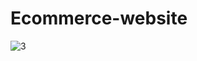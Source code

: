 # Ecommerce-website

![3](https://user-images.githubusercontent.com/68183250/200471711-1b9464a7-4aa4-48f9-968f-4709723cb0f3.png)
